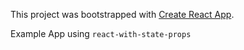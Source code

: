 This project was bootstrapped with [Create React App](https://github.com/facebookincubator/create-react-app).

Example App using `react-with-state-props`
